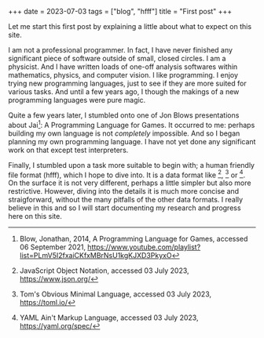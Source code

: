 +++
date = 2023-07-03
tags = ["blog", "hfff"]
title = "First post"
+++

Let me start this first post by explaining a little about what to expect on this site.

I am not a professional programmer. In fact, I have never finished any significant piece of software outside of small, closed circles. I am a physicist. And I have written loads of one-off analysis softwares within mathematics, physics, and computer vision. I like programming. I enjoy trying new programming languages, just to see if they are more suited for various tasks. And until a few years ago, I though the makings of a new programming languages were pure magic.

Quite a few years later, I stumbled onto one of Jon Blows presentations about Jai[^BlowVideos]: A Programming Language for Games. It occurred to me: perhaps building my own language is not *completely* impossible. And so I began planning my own programming language. I have not yet done any significant work on that except test interpreters.

[^BlowVideos]: Blow, Jonathan, 2014, A Programming Language for Games, accessed 06 September 2021, https://www.youtube.com/playlist?list=PLmV5I2fxaiCKfxMBrNsU1kgKJXD3PkyxO

Finally, I stumbled upon a task more suitable to begin with; a human friendly file format (hfff), which I hope to dive into. It is a data format like [^JSON], [^TOML] or [^YAML]. On the surface it is not very different, perhaps a little simpler but also more restrictive. However, diving into the details it is much more concise and straigforward, without the many pitfalls of the other data formats. I really believe in this and so I will start documenting my research and progress here on this site.

[^JSON]: JavaScript Object Notation, accessed 03 July 2023, https://www.json.org/
[^TOML]: Tom's Obvious Minimal Language, accessed 03 July 2023, https://toml.io/
[^YAML]: YAML Ain't Markup Language, accessed 03 July 2023, https://yaml.org/spec/

